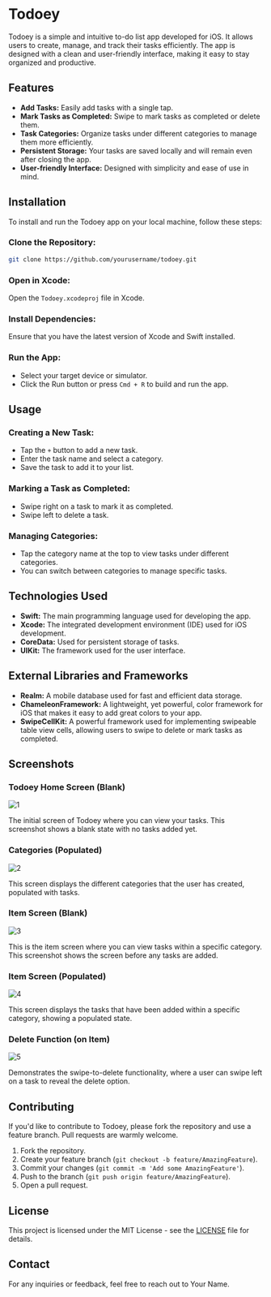 
# Todoey

Todoey is a simple and intuitive to-do list app developed for iOS. It allows users to create, manage, and track their tasks efficiently. The app is designed with a clean and user-friendly interface, making it easy to stay organized and productive.

## Features
- **Add Tasks:** Easily add tasks with a single tap.
- **Mark Tasks as Completed:** Swipe to mark tasks as completed or delete them.
- **Task Categories:** Organize tasks under different categories to manage them more efficiently.
- **Persistent Storage:** Your tasks are saved locally and will remain even after closing the app.
- **User-friendly Interface:** Designed with simplicity and ease of use in mind.

## Installation

To install and run the Todoey app on your local machine, follow these steps:

### Clone the Repository:
```bash
git clone https://github.com/yourusername/todoey.git
```

### Open in Xcode:
Open the `Todoey.xcodeproj` file in Xcode.

### Install Dependencies:
Ensure that you have the latest version of Xcode and Swift installed.

### Run the App:
- Select your target device or simulator.
- Click the Run button or press `Cmd + R` to build and run the app.

## Usage

### Creating a New Task:
- Tap the `+` button to add a new task.
- Enter the task name and select a category.
- Save the task to add it to your list.

### Marking a Task as Completed:
- Swipe right on a task to mark it as completed.
- Swipe left to delete a task.

### Managing Categories:
- Tap the category name at the top to view tasks under different categories.
- You can switch between categories to manage specific tasks.

## Technologies Used
- **Swift:** The main programming language used for developing the app.
- **Xcode:** The integrated development environment (IDE) used for iOS development.
- **CoreData:** Used for persistent storage of tasks.
- **UIKit:** The framework used for the user interface.

## External Libraries and Frameworks
- **Realm:** A mobile database used for fast and efficient data storage.
- **ChameleonFramework:** A lightweight, yet powerful, color framework for iOS that makes it easy to add great colors to your app.
- **SwipeCellKit:** A powerful framework used for implementing swipeable table view cells, allowing users to swipe to delete or mark tasks as completed.

## Screenshots

### Todoey Home Screen (Blank)
![1](https://github.com/user-attachments/assets/e3af14dd-1085-41ef-ac18-5fefb802f71b)

The initial screen of Todoey where you can view your tasks. This screenshot shows a blank state with no tasks added yet.

### Categories (Populated)
![2](https://github.com/user-attachments/assets/939bb68e-cc58-4658-bfc2-7357bbcb20d9)

This screen displays the different categories that the user has created, populated with tasks.

### Item Screen (Blank)
![3](https://github.com/user-attachments/assets/022172c2-0374-4ab7-bb34-b6a3fd793bcd)

This is the item screen where you can view tasks within a specific category. This screenshot shows the screen before any tasks are added.

### Item Screen (Populated)
![4](https://github.com/user-attachments/assets/502d5211-6fbb-4483-b8be-67259ca825ef)

This screen displays the tasks that have been added within a specific category, showing a populated state.

### Delete Function (on Item)
![5](https://github.com/user-attachments/assets/ce75e172-ff34-4436-906f-2ae114402b2e)

Demonstrates the swipe-to-delete functionality, where a user can swipe left on a task to reveal the delete option.

## Contributing

If you'd like to contribute to Todoey, please fork the repository and use a feature branch. Pull requests are warmly welcome.

1. Fork the repository.
2. Create your feature branch (`git checkout -b feature/AmazingFeature`).
3. Commit your changes (`git commit -m 'Add some AmazingFeature'`).
4. Push to the branch (`git push origin feature/AmazingFeature`).
5. Open a pull request.

## License

This project is licensed under the MIT License - see the [LICENSE](LICENSE) file for details.

## Contact

For any inquiries or feedback, feel free to reach out to Your Name.
